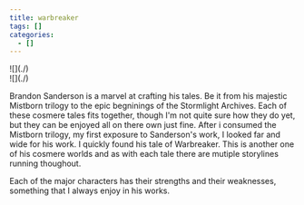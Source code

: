 ```yaml
---
title: warbreaker
tags: []
categories:
  - []
---
```

<!-- more --><div class="embedded-image-left">![](./)</div><div class="embedded-image-right">![](./)</div>


Brandon Sanderson is a marvel at crafting his tales.  Be it from his majestic Mistborn trilogy to the epic begninings of the Stormlight Archives.  Each of these cosmere tales fits together, though I'm not quite sure how they do yet, but they can be enjoyed all on there own just fine.  After i consumed the Mistborn trilogy, my first exposure to Sanderson's work, I looked far and wide for his work.  I quickly found his tale of Warbreaker.  This is another one of his cosmere worlds and as with each tale there are mutiple storylines running thoughout.

Each of the major characters has their strengths and their weaknesses, something that I always enjoy in his works.